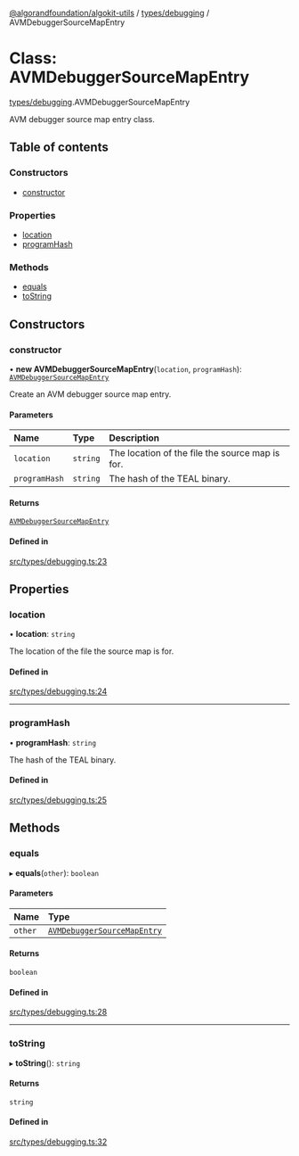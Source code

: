 [@algorandfoundation/algokit-utils](../README.md) / [types/debugging](../modules/types_debugging.md) / AVMDebuggerSourceMapEntry

# Class: AVMDebuggerSourceMapEntry

[types/debugging](../modules/types_debugging.md).AVMDebuggerSourceMapEntry

AVM debugger source map entry class.

## Table of contents

### Constructors

- [constructor](types_debugging.AVMDebuggerSourceMapEntry.md#constructor)

### Properties

- [location](types_debugging.AVMDebuggerSourceMapEntry.md#location)
- [programHash](types_debugging.AVMDebuggerSourceMapEntry.md#programhash)

### Methods

- [equals](types_debugging.AVMDebuggerSourceMapEntry.md#equals)
- [toString](types_debugging.AVMDebuggerSourceMapEntry.md#tostring)

## Constructors

### constructor

• **new AVMDebuggerSourceMapEntry**(`location`, `programHash`): [`AVMDebuggerSourceMapEntry`](types_debugging.AVMDebuggerSourceMapEntry.md)

Create an AVM debugger source map entry.

#### Parameters

| Name | Type | Description |
| :------ | :------ | :------ |
| `location` | `string` | The location of the file the source map is for. |
| `programHash` | `string` | The hash of the TEAL binary. |

#### Returns

[`AVMDebuggerSourceMapEntry`](types_debugging.AVMDebuggerSourceMapEntry.md)

#### Defined in

[src/types/debugging.ts:23](https://github.com/algorandfoundation/algokit-utils-ts/blob/main/src/types/debugging.ts#L23)

## Properties

### location

• **location**: `string`

The location of the file the source map is for.

#### Defined in

[src/types/debugging.ts:24](https://github.com/algorandfoundation/algokit-utils-ts/blob/main/src/types/debugging.ts#L24)

___

### programHash

• **programHash**: `string`

The hash of the TEAL binary.

#### Defined in

[src/types/debugging.ts:25](https://github.com/algorandfoundation/algokit-utils-ts/blob/main/src/types/debugging.ts#L25)

## Methods

### equals

▸ **equals**(`other`): `boolean`

#### Parameters

| Name | Type |
| :------ | :------ |
| `other` | [`AVMDebuggerSourceMapEntry`](types_debugging.AVMDebuggerSourceMapEntry.md) |

#### Returns

`boolean`

#### Defined in

[src/types/debugging.ts:28](https://github.com/algorandfoundation/algokit-utils-ts/blob/main/src/types/debugging.ts#L28)

___

### toString

▸ **toString**(): `string`

#### Returns

`string`

#### Defined in

[src/types/debugging.ts:32](https://github.com/algorandfoundation/algokit-utils-ts/blob/main/src/types/debugging.ts#L32)
